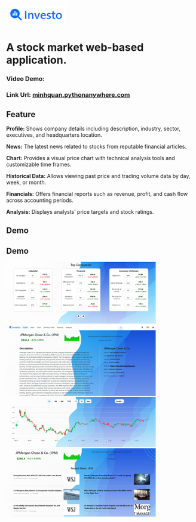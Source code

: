 # ![image alt](https://github.com/MinhQuan805/Investo/blob/b33bc564a4cd2ad838a5b2055a2e02c4903cec70/Demo/1.png)
# A stock market web-based application.
### Video Demo:
### Link Url: [minhquan.pythonanywhere.com](https://minhquan.pythonanywhere.com/)
## Feature
**Profile:**  Shows company details including description, industry, sector, executives, and headquarters location.

**News:**  The latest news related to stocks from reputable financial articles.

**Chart:**  Provides a visual price chart with technical analysis tools and customizable time frames.

**Historical Data:**  Allows viewing past price and trading volume data by day, week, or month.

**Financials:**  Offers financial reports such as revenue, profit, and cash flow across accounting periods.

**Analysis:**  Displays analysts’ price targets and stock ratings.

## Demo
## Demo

<div>
  <img src="https://github.com/MinhQuan805/Investo/blob/master/Demo/2.png?raw=true" alt="Image 2" width="400">
  <img src="https://github.com/MinhQuan805/Investo/blob/master/Demo/3.png?raw=true" alt="Image 3" width="400">
</div>
<div>
  <img src="https://github.com/MinhQuan805/Investo/blob/b33bc564a4cd2ad838a5b2055a2e02c4903cec70/Demo/5.png?raw=true" alt="Image 5" width="400">
  <img src="https://github.com/MinhQuan805/Investo/blob/b33bc564a4cd2ad838a5b2055a2e02c4903cec70/Demo/4.png?raw=true" alt="Image 4" width="400">
</div>

